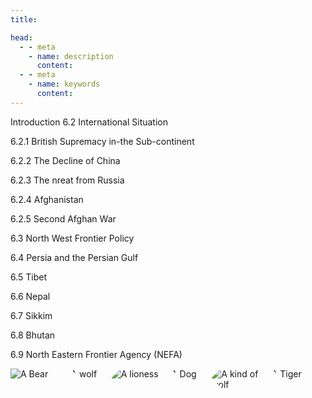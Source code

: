 ```yaml
---
title: 

head:
  - - meta
    - name: description
      content: 
  - - meta
    - name: keywords
      content:    
---
```


<div  font-serif     text-base	   font-medium hyphens-none leading-normal     tracking-wider subpixel-antialiased>

Introduction
6.2 International Situation

6.2.1 British Supremacy in-the Sub-continent

6.2.2 The Decline of China

6.2.3 The nreat from Russia

6.2.4 Afghanistan

6.2.5 Second Afghan War

6.3 North West Frontier Policy

6.4 Persia and the Persian Gulf

6.5 Tibet

6.6 Nepal

6.7 Sikkim

6.8 Bhutan

6.9 North Eastern Frontier Agency (NEFA)

</div>

<div class="gallery">
  <img src="https://picsum.photos/id/433/600/400" alt="A Bear">
  <img src="https://picsum.photos/id/582/600/400" alt="A wolf">
  <img src="https://picsum.photos/id/1074/600/400" alt="A lioness">
  <img src="https://picsum.photos/id/237/600/400" alt="A Dog">
  <img src="https://picsum.photos/id/659/600/400" alt="A kind of wolf">
  <img src="https://picsum.photos/id/593/600/400" alt="A Tiger">
</div>

<style scoped>
.gallery {
  --s: 30px; /* control the zig-zag size */
  
  display: flex;
  height: 450px;
  gap: 8px;
}
.gallery > img {
  flex: 1;
  min-width: 0;
  margin: 0 calc(var(--s)/-2);
  object-fit: cover;
  --mask: 
    conic-gradient(from -135deg at right,#0000,#000 1deg 89deg,#0000 90deg) 
      100% calc(50% + var(--_p,0%))/51% calc(2*var(--s)) repeat-y,
    conic-gradient(from   45deg at left ,#0000,#000 1deg 89deg,#0000 90deg) 
        0% calc(50% + var(--_p,0%))/51% calc(2*var(--s)) repeat-y;
  -webkit-mask: var(--mask);
          mask: var(--mask);
  cursor: pointer;
  transition: .5s;
}
.gallery > img:nth-child(odd) {
  --_p: var(--s);
}
.gallery > img:hover {
  flex: 1.8; 
}
.gallery > img:first-child {
  margin-left: 0;
  --mask: 
    conic-gradient(from -135deg at right,#0000,#000 1deg 89deg,#0000 90deg) 
      0 calc(50% + var(--_p,0%))/100% calc(2*var(--s));
}
.gallery > img:last-child {
  margin-right: 0;
  --mask: conic-gradient(from   45deg at left ,#0000,#000 1deg 89deg,#0000 90deg) 
       0 calc(50% + var(--_p,0%)) /100% calc(2*var(--s));
}



</style>
